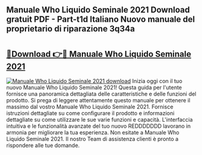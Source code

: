 ## Manuale Who Liquido Seminale 2021 Download gratuit PDF - Part-t1d Italiano Nuovo manuale del proprietario di riparazione 3q34a

# <h2><a href="http://dfcld7f.blite.top/?on=Manuale+Who+Liquido+Seminale+2021">🔗Download 👉🔴 Manuale Who Liquido Seminale 2021</a></h2>

[![Manuale Who Liquido Seminale 2021 download](https://i.imgur.com/lujVjoI.png)](http://dfcld7f.blite.top/?on=Manuale+Who+Liquido+Seminale+2021)
Inizia oggi con il tuo nuovo Manuale Who Liquido Seminale 2021! Questa guida per l'utente fornisce una panoramica dettagliata delle caratteristiche e delle funzioni del prodotto. Si prega di leggere attentamente questo manuale per ottenere il massimo dal vostro Manuale Who Liquido Seminale 2021. Fornisce istruzioni dettagliate su come configurare il prodotto e informazioni dettagliate su come utilizzare le sue varie funzioni e capacità. L'interfaccia intuitiva e le funzionalità avanzate del tuo nuovo REDDDDDDD lavorano in armonia per migliorare la tua esperienza. Non esitate a Manuale Who Liquido Seminale 2021. Il nostro Team di assistenza clienti è pronto a rispondere alle tue domande.
